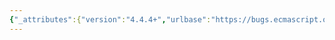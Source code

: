```yaml
---
{"_attributes":{"version":"4.4.4+","urlbase":"https://bugs.ecmascript.org/","maintainer":"dherman@mozilla.com"},"bug":{"bug_id":4305,"creation_ts":"2015-04-16 14:52:00 -0700","short_desc":"9.2.8 SupportedLocales","delta_ts":"2015-04-16 20:11:24 -0700","product":"Internationalization - ECMA-402","component":"Specification","version":"Edition 2.0 drafts","rep_platform":"All","op_sys":"All","bug_status":"RESOLVED","resolution":"FIXED","priority":"Normal","bug_severity":"normal","everconfirmed":true,"reporter":{"uid":"andrebargull","name":"André Bargull"},"assigned_to":{"uid":"waldron.rick","name":"Rick Waldron"},"cc":"waldron.rick","long_desc":{"commentid":14260,"comment_count":0,"who":{"uid":"andrebargull","name":"André Bargull"},"bug_when":"2015-04-16 14:52:24 -0700","thetext":"9.2.8 SupportedLocales (availableLocales, requestedLocales, options)\n\nStep 1.a: Change `options` to italic font\n\nStep 6: Change ToObject to CreateArrayFromList (cf. bug report for LookupSupportedLocales)\nStep 6: Change `supportedLocales` to italic font.\n\nStep 7: Unnecessary ReturnIfAbrupt\n\nStep 9: Unnecessary ReturnIfAbrupt, ordinary [[OwnPropertyKeys]] is not fallible\n\nStep 10.c: Change ReturnIfAbrupt to assertion\n> Assert: status is not an abrupt completion."}}}
---
```

